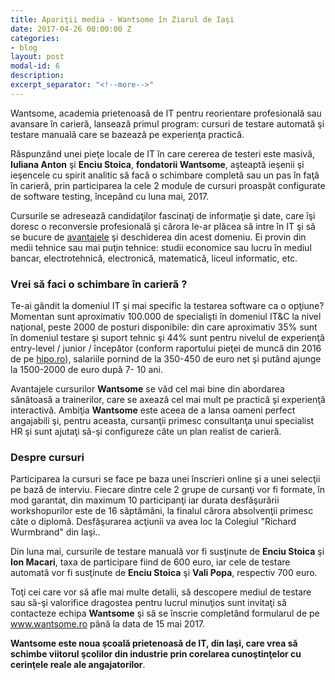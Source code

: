 ```yaml
---
title: Apariţii media - Wantsome în Ziarul de Iaşi
date: 2017-04-26 00:00:00 Z
categories:
- blog
layout: post
modal-id: 6
description: 
excerpt_separator: "<!--more-->"
---
```


Wantsome, academia prietenoasă de IT pentru reorientare profesională sau avansare în carieră, lansează primul program: cursuri de testare automată şi testare manuală care se bazează pe experienţa practică.

Răspunzând unei pieţe locale de IT în care cererea de testeri este masivă, <strong>Iuliana Anton</strong> şi <strong>Enciu Stoica</strong>, <strong>fondatorii Wantsome</strong>, aşteaptă ieşenii şi ieşencele cu spirit analitic să facă o schimbare completă sau un pas în faţă în carieră, prin participarea la cele 2 module de cursuri proaspăt configurate de software testing, începând cu luna mai, 2017.

Cursurile se adresează candidaţilor fascinaţi de informaţie şi date, care îşi doresc o reconversie profesională şi cărora le-ar plăcea să intre în IT şi să se bucure de <a target="_blank" href="http://www.wantsome.ro">avantajele</a> şi deschiderea din acest domeniu. Ei provin din medii tehnice sau mai puţin tehnice: studii economice sau lucru în mediul bancar, electrotehnică, electronică, matematică, liceul informatic, etc.
<!--more-->
<h3>Vrei să faci o schimbare în carieră ?</h3>
Te-ai gândit la domeniul IT şi mai specific la testarea software ca o opţiune? Momentan sunt aproximativ 100.000 de specialişti în domeniul IT&amp;C la nivel naţional, peste 2000 de posturi disponibile: din care aproximativ 35% sunt în domeniul testare şi suport tehnic şi 44% sunt pentru nivelul de experienţă entry-level / junior / începător (conform raportului pieţei de muncă din 2016 de pe <a target="_blank" href="http://www.hipo.ro">hipo.ro</a>), salariile pornind de la 350-450 de euro net şi putând ajunge la 1500-2000 de euro după 7- 10 ani. 

Avantajele cursurilor <strong>Wantsome</strong> se văd cel mai bine din abordarea sănătoasă a trainerilor, care se axează cel mai mult pe practică şi experienţă interactivă. Ambiţia <strong>Wantsome</strong> este aceea de a lansa oameni perfect angajabili şi, pentru aceasta, cursanţii primesc consultanţa unui specialist HR şi sunt ajutaţi să-şi configureze câte un plan realist de carieră.

<h3>Despre cursuri</h3>
Participarea la cursuri se face pe baza unei înscrieri online şi a unei selecţii pe bază de interviu. Fiecare dintre cele 2 grupe de cursanţi vor fi formate, în mod garantat, din maximum 10 participanţi iar durata desfăşurării workshopurilor este de 16 săptămâni, la finalul cărora absolvenţii primesc câte o diplomă. Desfăşurarea acţiunii va avea loc la Colegiul "Richard Wurmbrand" din Iaşi..

Din luna mai, cursurile de testare manuală vor fi susţinute de <strong>Enciu Stoica</strong> şi <strong>Ion Macari</strong>, taxa de participare fiind de 600 euro, iar cele de testare automată vor fi susţinute de <strong>Enciu Stoica</strong> şi <strong>Vali Popa</strong>, respectiv 700 euro.

Toţi cei care vor să afle mai multe detalii, să descopere mediul de testare sau să-şi valorifice dragostea pentru lucrul minuţios sunt invitaţi să contacteze echipa <strong>Wantsome</strong> şi să se înscrie completând formularul de pe <a target="_blank" href="http://www.wantsome.ro">www.wantsome.ro</a> până la data de 15 mai 2017.

<strong>Wantsome este noua şcoală prietenoasă de IT, din Iaşi, care vrea să schimbe viitorul şcolilor din industrie prin corelarea cunoştinţelor cu cerinţele reale ale angajatorilor</strong>.